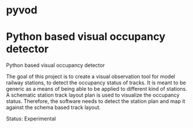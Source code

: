 pyvod
=====

Python based visual occupancy detector
=======
Python based visual occupancy detector

The goal of this project is to create a visual observation
tool for model railway stations, to detect the occupancy
status of tracks. It is meant to be generic as a means of
being able to be applied to different kind of stations.
A schematic station track layout plan is used to visualize
the occupancy status. Therefore, the software needs to
detect the station plan and map it against the schema
based track layout.

Status: Experimental

